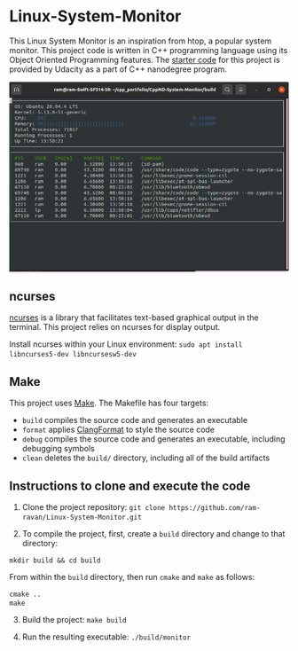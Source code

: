 # Linux-System-Monitor

This Linux System Monitor is an inspiration from htop, a popular system monitor. This project code is written in C++ programming language using its Object Oriented Programming features. The [starter code](https://github.com/udacity/CppND-System-Monitor) for this project is provided by Udacity as a part of C++ nanodegree program.

![System Monitor](SystemMonitor.png)

## ncurses
[ncurses](https://www.gnu.org/software/ncurses/) is a library that facilitates text-based graphical output in the terminal. This project relies on ncurses for display output.

Install ncurses within your Linux environment: `sudo apt install libncurses5-dev libncursesw5-dev`

## Make
This project uses [Make](https://www.gnu.org/software/make/). The Makefile has four targets:
* `build` compiles the source code and generates an executable
* `format` applies [ClangFormat](https://clang.llvm.org/docs/ClangFormat.html) to style the source code
* `debug` compiles the source code and generates an executable, including debugging symbols
* `clean` deletes the `build/` directory, including all of the build artifacts

## Instructions to clone and execute the code

1. Clone the project repository: `git clone https://github.com/ram-ravan/Linux-System-Monitor.git`

2. To compile the project, first, create a `build` directory and change to that directory:
```
mkdir build && cd build
```
From within the `build` directory, then run `cmake` and `make` as follows:
```
cmake ..
make
```

3. Build the project: `make build`

4. Run the resulting executable: `./build/monitor`